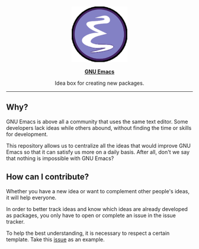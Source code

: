 <p align="center"><img src="assets/emacs-logo.svg" width=150 height=150/></p>

<p align="center"><a href="https://www.gnu.org/software/emacs/"><b>GNU Emacs</b></a></p>

<p align="center">Idea box for creating new packages.</p>

---

## Why?

GNU Emacs is above all a community that uses the same text editor. Some
developers lack ideas while others abound, without finding the time or skills
for development.

This repository allows us to centralize all the ideas that would improve GNU
Emacs so that it can satisfy us more on a daily basis. After all, don't we say
that nothing is impossible with GNU Emacs?

## How can I contribute?

Whether you have a new idea or want to complement other people's ideas, it will
help everyone.

In order to better track ideas and know which ideas are already developed as
packages, you only have to open or complete an issue in the issue tracker.

To help the best understanding, it is necessary to respect a certain
template. Take this [issue](https://github.com/rememberYou/emacs-ideas/issues/1)
as an example.
